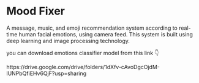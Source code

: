 <h1> Mood Fixer </h1>

A message, music, and emoji recommendation system according to real-time human facial emotions, using camera feed. This system is built using deep learning and image processing technology.

<p> you can download emotions classifier model from this link 👇 </P> 
https://drive.google.com/drive/folders/1dXfv-cAvoDgcOjdM-lUNPbQfiEHv6QjF?usp=sharing
